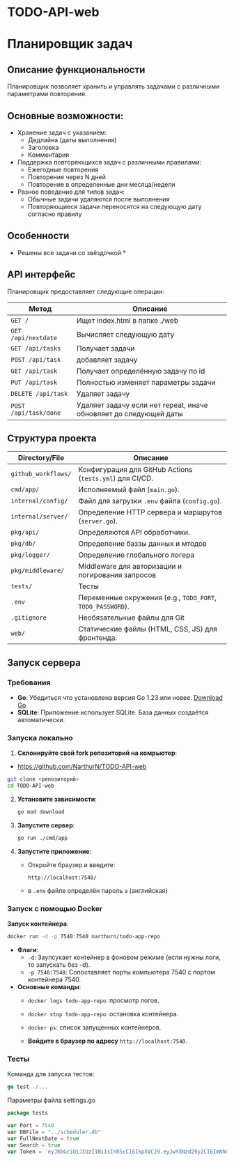 # TODO-API-web
# Планировщик задач

## Описание функциональности

Планировщик позволяет хранить и управлять задачами с различными параметрами повторения.

## Основные возможности:
- Хранение задач с указанием:
  - Дедлайна (даты выполнения)
  - Заголовка
  - Комментария
- Поддержка повторяющихся задач с различными правилами:
  - Ежегодные повторения
  - Повторение через N дней
  - Повторение в определенные дни месяца/недели
- Разное поведение для типов задач:
  - Обычные задачи удаляются после выполнения
  - Повторяющиеся задачи переносятся на следующую дату согласно правилу

## Особенности

- Решены все задачи со звёздочкой *

## API интерфейс

Планировщик предоставляет следующие операции:

| Метод | Описание |
|-------|----------|
| `GET /` | Ищет index.html в папке ./web |
| `GET /api/nextdate` | Вычисляет следующую дату |
| `GET /api/tasks` | Получает задачи |
| `POST /api/task` | добавляет задачу |
| `GET /api/task` | Получает определённую задачу по id |
| `PUT /api/task` | Полностью изменяет параметры задачи |
| `DELETE /api/task` | Удаляет задачу |
| `POST /api/task/done` | Удаляет задачу если нет repeat, иначе обновляет до следующей даты |


## Структура проекта

| Directory/File       | Описание                                      |
|----------------------|--------------------------------------------------|
| `github_workflows/`  | Конфигурация для GitHub Actions (`tests.yml`) для CI/CD. |
| `cmd/app/`           | Исполняемый файл (`main.go`).        |
| `internal/config/`   | Файл для загрузки `.env` файла (`config.go`).    |
| `internal/server/`   | Определение HTTP сервера и маршрутов (`server.go`).  |
| `pkg/api/`           | Определяются API обработчики.                         |
| `pkg/db/`            | Определение баззы данных и мтодов  |
| `pkg/logger/`        | Определение глобального логера                             |
| `pkg/middleware/`    | Middleware для авторизации и логирования запросов         |
| `tests/`             | Тесты     |
| `.env`               | Переменные окружения (e.g., `TODO_PORT`, `TODO_PASSWORD`). |
| `.gitignore`         | Необязательные файлы для Git    |
| `web/`               | Статические файлы (HTML, CSS, JS) для фронтенда.   |

## Запуск сервера

### Требования
- **Go**: Убедиться что установлена версия Go 1.23 или новее. [Download Go](https://golang.org/dl/).
- **SQLite**: Приложение использует SQLite. База данных создаётся автоматически.

### Запуска локально

1. **Склонируйте свой fork репозиторий на комрьютер**:
  - https://github.com/NarthurN/TODO-API-web
   ```bash
   git clone <репозиторий>
   cd TODO-API-web
   ```

2. **Установите зависимости**:
   ```bash
   go mod download
   ```

3. **Запустите сервер**:
   ```bash
   go run ./cmd/app
   ```

6. **Запустите приложение**:
   - Откройте браузер и введите:
     ```
     http://localhost:7540/
     ```
    - в `.env` файле определён пароль `a` (английская)

### Запуск с помощью Docker

**Запуск контейнера**:
   ```bash
   docker run -d -p 7540:7540 narthurn/todo-app-repo 
   ```
   - **Флаги**:
     - `-d`: Заупсукает контейнер в фоновом режиме (если нужны логи, то запускать без -d).
     - `-p 7540:7540`: Сопоставляет порты компьютера 7540 с портом контейнера 7540.
   - **Основные команды**:
     - `docker logs todo-app-repo`: просмотр логов.
     - `docker stop todo-app-repo`: остановка контейнера.
     - `docker ps`: список запущенных контейнеров.
  
     - **Войдите в браузер по адресу** `http://localhost:7540`.

### Тесты

Команда для запуска тестов:
```go
go test ./...
```

Параметры файла settings.go
```go
package tests

var Port = 7540
var DBFile = "../scheduler.db"
var FullNextDate = true
var Search = true
var Token = `eyJhbGciOiJIUzI1NiIsInR5cCI6IkpXVCJ9.eyJwYXNzd29yZCI6ImNhOTc4MTEyY2ExYmJkY2FmYWMyMzFiMzlhMjNkYzRkYTc4NmVmZjgxNDdjNGU3MmI5ODA3Nzg1YWZlZTQ4YmIifQ.Ivv2J6a4eKcaVrXpd5aF3grSOnQgQ-b-yXIwmdKGA5A`
```
